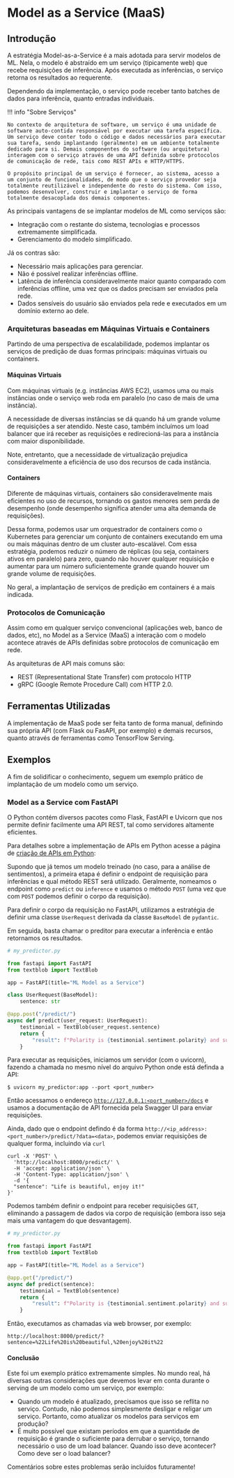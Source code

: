 # Model as a Service (MaaS)

## Introdução

A estratégia Model-as-a-Service é a mais adotada para servir modelos de ML. Nela, o modelo é abstraído em um serviço (tipicamente web) que recebe requisições de inferência. Após executada as inferências, o serviço retorna os resultados ao requerente.

Dependendo da implementação, o serviço pode receber tanto batches de dados para inferência, quanto entradas individuais.

!!! info "Sobre Serviços"

    No contexto de arquitetura de software, um serviço é uma unidade de software auto-contida responsável por executar uma tarefa específica. Um serviço deve conter todo o código e dados necessários para executar sua tarefa, sendo implantando (geralmente) em um ambiente totalmente dedicado para si. Demais componentes do software (ou arquitetura) interagem com o serviço através de uma API definida sobre protocolos de comunicação de rede, tais como REST APIs e HTTP/HTTPS.

    O propósito principal de um serviço é fornecer, ao sistema, acesso a um conjunto de funcionalidades, de modo que o serviço provedor seja totalmente reutilizável e independente do resto do sistema. Com isso, podemos desenvolver, construir e implantar o serviço de forma totalmente desacoplada dos demais componentes.

As principais vantagens de se implantar modelos de ML como serviços são:

- Integração com o restante do sistema, tecnologias e processos extremamente simplificada.
- Gerenciamento do modelo simplificado.

Já os contras são:

- Necessário mais aplicações para gerenciar.
- Não é possível realizar inferências offline.
- Latência de inferência consideravelmente maior quanto comparado com inferências offline, uma vez que os dados precisam ser enviados pela rede.
- Dados sensíveis do usuário são enviados pela rede e executados em um domínio externo ao dele.

### Arquiteturas baseadas em Máquinas Virtuais e Containers

Partindo de uma perspectiva de escalabilidade, podemos implantar os serviços de predição de duas formas principais: máquinas virtuais ou containers.

#### Máquinas Virtuais
Com máquinas virtuais (e.g. instâncias AWS EC2), usamos uma ou mais instâncias onde o serviço web roda em paralelo (no caso de mais de uma instância).

A necessidade de diversas instâncias se dá quando há um grande volume de requisições a ser atendido. Neste caso, também incluímos um load balancer que irá receber as requisições e redirecioná-las para a instância com maior disponibilidade.

Note, entretanto, que a necessidade de virtualização prejudica consideravelmente a eficiência de uso dos recursos de cada instância.

#### Containers
Diferente de máquinas virtuais, containers são consideravelmente mais eficientes no uso de recursos, tornando os gastos menores sem perda de desempenho (onde desempenho significa atender uma alta demanda de requisições).

Dessa forma, podemos usar um orquestrador de containers como o Kubernetes para gerenciar um conjunto de containers executando em uma ou mais máquinas dentro de um cluster auto-escalável. Com essa estratégia, podemos reduzir o número de réplicas (ou seja, containers ativos em paralelo) para zero, quando não houver qualquer requisição e aumentar para um número suficientemente grande quando houver um grande volume de requisições.

No geral, a implantação de serviços de predição em containers é a mais indicada.

### Protocolos de Comunicação

Assim como em qualquer serviço convencional (aplicações web, banco de dados, etc), no Model as a Service (MaaS) a interação com o modelo acontece através de APIs definidas sobre protocolos de comunicação em rede.

As arquiteturas de API mais comuns são:

- REST (Representational State Transfer) com protocolo HTTP
- gRPC (Google Remote Procedure Call) com HTTP 2.0.

## Ferramentas Utilizadas

A implementação de MaaS pode ser feita tanto de forma manual, definindo sua própria API (com Flask ou FasAPI, por exemplo) e demais recursos, quanto através de ferramentas como TensorFlow Serving.

## Exemplos

A fim de solidificar o conhecimento, seguem um exemplo prático de implantação de um modelo como um serviço.

### Model as a Service com FastAPI

O Python contém diversos pacotes como Flask, FastAPI e Uvicorn que nos permite definir facilmente uma API REST, tal como servidores altamente eficientes.

Para detalhes sobre a implementação de APIs em Python acesse a página de [criação de APIs em Python](#):

Supondo que já temos um modelo treinado (no caso, para a análise de sentimentos), a primeira etapa é definir o endpoint de requisição para inferências e qual método REST será utilizado. Geralmente, nomeamos o endpoint como  ``predict`` ou ``inference``  e usamos o método ``POST`` (uma vez que com ``POST`` podemos definir o corpo da requisição).

Para definir o corpo da requisição no FastAPI, utilizamos a estratégia de definir uma classe ``UserRequest`` derivada da classe ``BaseModel`` de ``pydantic``.

Em seguida, basta chamar o preditor para executar a inferência e então retornamos os resultados.

```python
# my_predictor.py

from fastapi import FastAPI
from textblob import TextBlob

app = FastAPI(title="ML Model as a Service")

class UserRequest(BaseModel):
    sentence: str

@app.post("/predict/")
async def predict(user_request: UserRequest):
    testimonial = TextBlob(user_request.sentence)
    return {
        "result": f"Polarity is {testimonial.sentiment.polarity} and subjectivity is {testimonial.sentiment.subjectivity}"  # type: ignore
    }
```

Para executar as requisições, iniciamos um servidor (com o uvicorn), fazendo a chamada no mesmo nível do arquivo Python onde está definda a API:

```shell
$ uvicorn my_predictor:app --port <port_number>
```

Então acessamos o endereço [`http://127.0.0.1:<port_number>/docs`](http://127.0.0.1:8000/docs) e usamos a documentação de API fornecida pela Swagger UI para enviar requisições.

Ainda, dado que o endpoint defindo é da forma `http://<ip_address>:<port_number>/predict/?data=<data>`, podemos enviar requisições de qualquer forma, incluindo via `curl`

```shell
curl -X 'POST' \
  'http://localhost:8000/predict/' \
  -H 'accept: application/json' \
  -H 'Content-Type: application/json' \
  -d '{
  "sentence": "Life is beautiful, enjoy it!"
}'
```

Podemos também definir o endpoint para receber requisições ``GET``, eliminando a passagem de dados via corpo de requisição (embora isso seja mais uma vantagem do que desvantagem). 

```python
# my_predictor.py

from fastapi import FastAPI
from textblob import TextBlob

app = FastAPI(title="ML Model as a Service")

@app.get("/predict/")
async def predict(sentence):
    testimonial = TextBlob(sentence)
    return {
        "result": f"Polarity is {testimonial.sentiment.polarity} and subjectivity is {testimonial.sentiment.subjectivity}"  # type: ignore
    }
```

Então,  executamos as chamadas via web browser, por exemplo:

```shell
http://localhost:8000/predict/?sentence=%22Life%20is%20beautiful,%20enjoy%20it%22
```

#### Conclusão

Este foi um exemplo prático extremamente simples. No mundo real, há diversas outras considerações que devemos levar em conta durante o serving de um modelo como um serviço, por exemplo:

- Quando um modelo é atualizado, precisamos que isso se reflita no serviço. Contudo, não podemos simplesmente desligar e religar um serviço. Portanto, como atualizar os modelos para serviços em produção?
- É muito possível que existam períodos em que a quantidade de requisição é grande o suficiente para derrubar o serviço, tornando necessário o uso de um load balancer. Quando isso deve acontecer? Como deve ser o load balancer?

Comentários sobre estes problemas serão incluídos futuramente!
